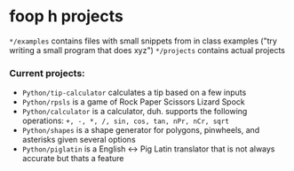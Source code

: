 # foop h projects
`*/examples` contains files with small snippets from in class examples ("try writing a small program that does xyz")
`*/projects` contains actual projects

### Current projects:
- `Python/tip-calculator` calculates a tip based on a few inputs
- `Python/rpsls` is a game of Rock Paper Scissors Lizard Spock
- `Python/calculator` is a calculator, duh. supports the following operations: `+, -, *, /, sin, cos, tan, nPr, nCr, sqrt`
- `Python/shapes` is a shape generator for polygons, pinwheels, and asterisks given several options
- `Python/piglatin` is a English <-> Pig Latin translator that is not always accurate but thats a feature